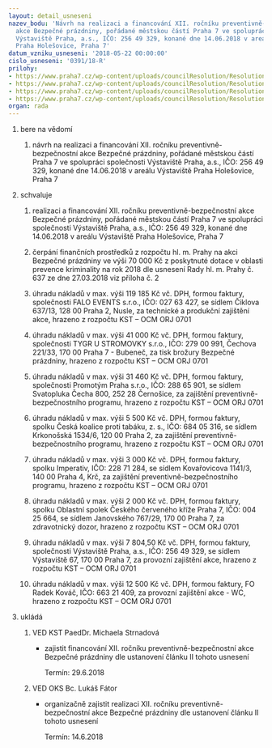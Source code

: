 ```yaml
---
layout: detail_usneseni
nazev_bodu: 'Návrh na realizaci a financování XII. ročníku preventivně-bezpečnostní
  akce Bezpečné prázdniny, pořádané městskou částí Praha 7 ve spolupráci společnosti
  Výstaviště Praha, a.s., IČO: 256 49 329, konané dne 14.06.2018 v areálu Výstaviště
  Praha Holešovice, Praha 7'
datum_vzniku_usneseni: '2018-05-22 00:00:00'
cislo_usneseni: '0391/18-R'
prilohy:
- https://www.praha7.cz/wp-content/uploads/councilResolution/Resolutions/29922/export/M17DV_Bezpecneprazdniny_2018_financovani~357563.doc
- https://www.praha7.cz/wp-content/uploads/councilResolution/Resolutions/29922/export/Bezpecneprazdniny_2018_UsneseniHMP_dotace_R~357562.pdf
- https://www.praha7.cz/wp-content/uploads/councilResolution/Resolutions/29922/export/Usneseni_R_Bezpecneprazdniny2018_podanizadosti~357561.pdf
- https://www.praha7.cz/wp-content/uploads/councilResolution/Resolutions/29922/export/export~357982.pdf
organ: rada
---
```

<ol id="urzList" class="urzList_view"><li class="urzClass1" id=""><span name="1">bere na vědomí</span><ol class="urzOlClass decimal "><li class="urzClass2" id="" style="text-align: left;"><span><p>návrh na realizaci a financování XII. ročníku preventivně-bezpečnostní akce Bezpečné prázdniny, pořádané městskou částí Praha 7 ve spolupráci společnosti Výstaviště Praha, a.s., IČO: 256 49 329, konané dne 14.06.2018 v areálu Výstaviště Praha Holešovice, Praha 7</p></span></li></ol></li><li class="urzClass1" id=""><span name="24">schvaluje</span><ol class="urzOlClass decimal "><li class="urzClass2" id="" style="text-align: left;"><span><p>realizaci a financování XII. ročníku preventivně-bezpečnostní akce Bezpečné prázdniny, pořádané městskou částí Praha 7 ve spolupráci společnosti Výstaviště Praha, a.s., IČO: 256 49 329, konané dne 14.06.2018 v areálu Výstaviště Praha Holešovice, Praha 7</p></span></li><li class="urzClass2" id="" style="text-align: left;"><span><p>čerpání finančních prostředků z rozpočtu hl. m. Prahy na akci Bezpečné prázdniny ve výši 70 000 Kč z poskytnuté dotace v oblasti prevence kriminality na rok 2018 dle usnesení Rady hl. m. Prahy č. 637 ze dne 27.03.2018 viz příloha č. 2</p></span></li><li class="urzClass2" id="" style="text-align: left;"><span><p>úhradu nákladů v max. výši&nbsp;119 185 Kč vč. DPH, formou faktury, společnosti FALO EVENTS s.r.o., IČO: 027 63 427, se sídlem Čiklova 637/13, 128 00 Praha 2, Nusle, za technické a produkční zajištění akce, hrazeno z rozpočtu KST – OCM ORJ 0701<br></p></span></li><li class="urzClass2" id="" style="text-align: left;"><span><p>úhradu nákladů v max. výši 41 000 Kč vč. DPH, formou faktury, společnosti TYGR U STROMOVKY s.r.o., IČO: 279 00 991, Čechova 221/33, 170 00 Praha 7 - Bubeneč, za tisk brožury Bezpečné prázdniny, hrazeno z rozpočtu KST – OCM ORJ 0701<br></p></span></li><li class="urzClass2" id="" style="text-align: left;"><span><p>úhradu nákladů v max. výši&nbsp;31 460 Kč vč. DPH, formou faktury, společnosti Promotým Praha s.r.o., IČO: 288 65 901, se sídlem Svatopluka Čecha 800, 252 28 Černošice, za zajištění preventivně-bezpečnostního programu, hrazeno z rozpočtu KST – OCM ORJ 0701<br></p></span></li><li class="urzClass2" id="" style="text-align: left;"><span><p>úhradu nákladů v max. výši 5 500 Kč vč. DPH, formou faktury, spolku Česká koalice proti tabáku, z. s., IČO: 684 05 316, se sídlem Krkonošská 1534/6, 120 00 Praha 2, za zajištění preventivně-bezpečnostního programu, hrazeno z rozpočtu KST – OCM ORJ 0701<br></p></span></li><li class="urzClass2" id="" style="text-align: left;"><span><p>úhradu nákladů v max. výši 3 000 Kč vč. DPH, formou faktury, spolku Imperativ, IČO: 228 71 284, se sídlem Kovařovicova 1141/3, 140 00 Praha 4, Krč, za zajištění preventivně-bezpečnostního programu, hrazeno z rozpočtu KST – OCM ORJ 0701<br></p></span></li><li class="urzClass2" id="" style="text-align: left;"><span><p>úhradu nákladů v max. výši 2 000 Kč vč. DPH, formou faktury, spolku Oblastní spolek Českého červeného kříže Praha 7, IČO: 004 25 664, se sídlem Janovského 767/29, 170 00 Praha 7, za zdravotnický dozor, hrazeno z rozpočtu KST – OCM ORJ 0701<br></p></span></li><li class="urzClass2" id="" style="text-align: left;"><span><p>úhradu nákladů v max. výši&nbsp;7 804,50 Kč vč. DPH, formou faktury, společnosti Výstaviště Praha, a.s., IČO: 256 49 329, se sídlem Výstaviště 67, 170 00 Praha 7, za provozní zajištění akce, hrazeno z rozpočtu KST – OCM ORJ 0701<br></p></span></li><li class="urzClass2" id="" style="text-align: left;"><span><p>úhradu nákladů v max. výši 12 500 Kč vč. DPH, formou faktury, FO Radek Kováč, IČO: 663 21 409, za provozní zajištění akce - WC, hrazeno z rozpočtu KST – OCM ORJ 0701<br></p></span></li></ol></li><li class="urzClass1" id="urzUkoly"><span name="1">ukládá</span><ol class="urzOlClass"><li class="urzClass2"><span><p>VED KST PaedDr. Michaela Strnadová</p></span><ul class="urzUlClass"><li class="urzClass3"><span><p>zajistit financování XII. ročníku preventivně-bezpečnostní akce Bezpečné prázdniny dle ustanovení článku II tohoto usnesení</p></span><span class="urzUkolTermin">  Termín:&nbsp;29.6.2018</span></li></ul></li><li class="urzClass2"><span><p>VED OKS Bc. Lukáš Fátor</p></span><ul class="urzUlClass"><li class="urzClass3"><span><p>organizačně zajistit realizaci XII. ročníku preventivně-bezpečnostní akce Bezpečné prázdniny dle ustanovení článku II tohoto usnesení</p></span><span class="urzUkolTermin">  Termín:&nbsp;14.6.2018</span></li></ul></li></ol></li></ol>